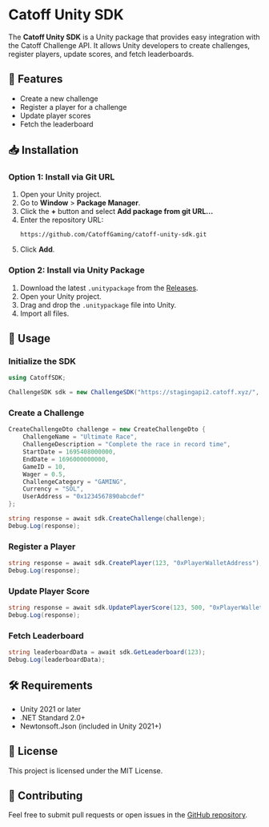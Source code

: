 # Catoff Unity SDK

The **Catoff Unity SDK** is a Unity package that provides easy integration with the Catoff Challenge API. It allows Unity developers to create challenges, register players, update scores, and fetch leaderboards.

## 📌 Features
- Create a new challenge
- Register a player for a challenge
- Update player scores
- Fetch the leaderboard

## 📥 Installation

### Option 1: Install via Git URL
1. Open your Unity project.
2. Go to **Window** > **Package Manager**.
3. Click the **+** button and select **Add package from git URL...**
4. Enter the repository URL:
   ```
   https://github.com/CatoffGaming/catoff-unity-sdk.git
   ```
5. Click **Add**.

### Option 2: Install via Unity Package
1. Download the latest `.unitypackage` from the [Releases](https://github.com/CatoffGaming/catoff-unity-sdk/releases).
2. Open your Unity project.
3. Drag and drop the `.unitypackage` file into Unity.
4. Import all files.

## 🚀 Usage

### Initialize the SDK
```csharp
using CatoffSDK;

ChallengeSDK sdk = new ChallengeSDK("https://stagingapi2.catoff.xyz/", "YOUR_API_KEY");
```

### Create a Challenge
```csharp
CreateChallengeDto challenge = new CreateChallengeDto {
    ChallengeName = "Ultimate Race",
    ChallengeDescription = "Complete the race in record time",
    StartDate = 1695408000000,
    EndDate = 1696000000000,
    GameID = 10,
    Wager = 0.5,
    ChallengeCategory = "GAMING",
    Currency = "SOL",
    UserAddress = "0x1234567890abcdef"
};

string response = await sdk.CreateChallenge(challenge);
Debug.Log(response);
```

### Register a Player
```csharp
string response = await sdk.CreatePlayer(123, "0xPlayerWalletAddress");
Debug.Log(response);
```

### Update Player Score
```csharp
string response = await sdk.UpdatePlayerScore(123, 500, "0xPlayerWalletAddress");
Debug.Log(response);
```

### Fetch Leaderboard
```csharp
string leaderboardData = await sdk.GetLeaderboard(123);
Debug.Log(leaderboardData);
```

## 🛠 Requirements
- Unity 2021 or later
- .NET Standard 2.0+
- Newtonsoft.Json (included in Unity 2021+)

## 📄 License
This project is licensed under the MIT License.

## 🤝 Contributing
Feel free to submit pull requests or open issues in the [GitHub repository](https://github.com/CatoffGaming/catoff-unity-sdk/issues).